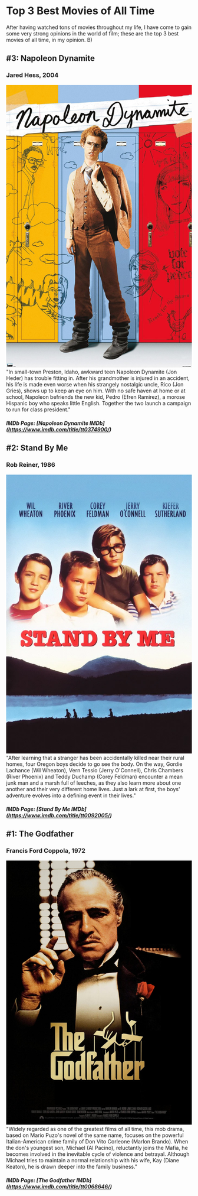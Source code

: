 # Top 3 Best Movies of All Time
After having watched tons of movies throughout my life, I have come to gain some very strong opinions in the world of film; these are the top 3 best movies of all time, in my opinion. B)

## #3: Napoleon Dynamite
### Jared Hess, 2004
![Napoleon Dynamite Movie Poster](napdyn.jpeg)
"In small-town Preston, Idaho, awkward teen Napoleon Dynamite (Jon Heder) has trouble fitting in. After his grandmother is injured in an accident, his life is made even worse when his strangely nostalgic uncle, Rico (Jon Gries), shows up to keep an eye on him. With no safe haven at home or at school, Napoleon befriends the new kid, Pedro (Efren Ramirez), a morose Hispanic boy who speaks little English. Together the two launch a campaign to run for class president."
#### _IMDb Page: [Napoleon Dynamite IMDb] (https://www.imdb.com/title/tt0374900/)_

## #2: Stand By Me
### Rob Reiner, 1986
![Stand By Me Movie Poster](sbm.jpeg)
"After learning that a stranger has been accidentally killed near their rural homes, four Oregon boys decide to go see the body. On the way, Gordie Lachance (Wil Wheaton), Vern Tessio (Jerry O'Connell), Chris Chambers (River Phoenix) and Teddy Duchamp (Corey Feldman) encounter a mean junk man and a marsh full of leeches, as they also learn more about one another and their very different home lives. Just a lark at first, the boys' adventure evolves into a defining event in their lives."
#### _IMDb Page: [Stand By Me IMDb] (https://www.imdb.com/title/tt0092005/)_

## #1: The Godfather
### Francis Ford Coppola, 1972
![The Godfather Movie Poster](gofdather.jpg)
"Widely regarded as one of the greatest films of all time, this mob drama, based on Mario Puzo's novel of the same name, focuses on the powerful Italian-American crime family of Don Vito Corleone (Marlon Brando). When the don's youngest son, Michael (Al Pacino), reluctantly joins the Mafia, he becomes involved in the inevitable cycle of violence and betrayal. Although Michael tries to maintain a normal relationship with his wife, Kay (Diane Keaton), he is drawn deeper into the family business."
#### _IMDb Page: [The Godfather IMDb] (https://www.imdb.com/title/tt0068646/)_
